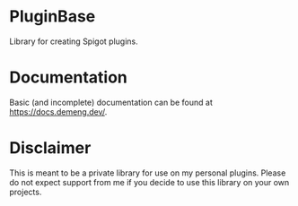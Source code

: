 # PluginBase
Library for creating Spigot plugins.

# Documentation
Basic (and incomplete) documentation can be found at https://docs.demeng.dev/.

# Disclaimer
This is meant to be a private library for use on my personal plugins. Please do not expect support
from me if you decide to use this library on your own projects.
